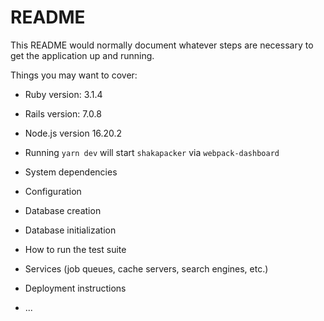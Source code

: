 # README

This README would normally document whatever steps are necessary to get the
application up and running.

Things you may want to cover:

* Ruby version: 3.1.4

* Rails version: 7.0.8

* Node.js version 16.20.2

* Running `yarn dev` will start `shakapacker` via `webpack-dashboard`

* System dependencies

* Configuration

* Database creation

* Database initialization

* How to run the test suite

* Services (job queues, cache servers, search engines, etc.)

* Deployment instructions

* ...
